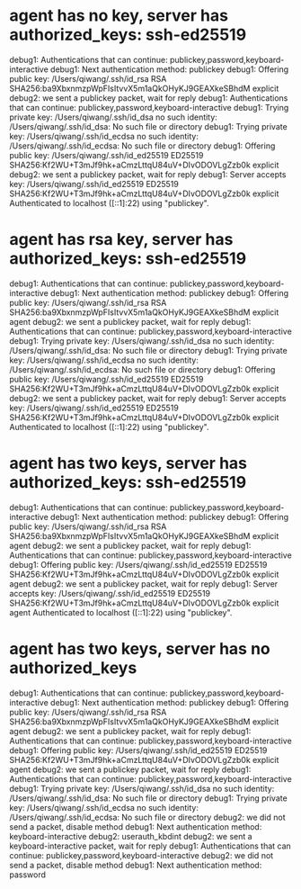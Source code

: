 # agent has no key, server has authorized_keys: ssh-ed25519

debug1: Authentications that can continue: publickey,password,keyboard-interactive
debug1: Next authentication method: publickey
debug1: Offering public key: /Users/qiwang/.ssh/id_rsa RSA SHA256:ba9XbxnmzpWpFIsItvvX5m1aQkOHyKJ9GEAXkeSBhdM explicit
debug2: we sent a publickey packet, wait for reply
debug1: Authentications that can continue: publickey,password,keyboard-interactive
debug1: Trying private key: /Users/qiwang/.ssh/id_dsa
no such identity: /Users/qiwang/.ssh/id_dsa: No such file or directory
debug1: Trying private key: /Users/qiwang/.ssh/id_ecdsa
no such identity: /Users/qiwang/.ssh/id_ecdsa: No such file or directory
debug1: Offering public key: /Users/qiwang/.ssh/id_ed25519 ED25519 SHA256:Kf2WU+T3mJf9hk+aCmzLttqU84uV+DIvODOVLgZzb0k explicit
debug2: we sent a publickey packet, wait for reply
debug1: Server accepts key: /Users/qiwang/.ssh/id_ed25519 ED25519 SHA256:Kf2WU+T3mJf9hk+aCmzLttqU84uV+DIvODOVLgZzb0k explicit
Authenticated to localhost ([::1]:22) using "publickey".

# agent has rsa key, server has authorized_keys: ssh-ed25519

debug1: Authentications that can continue: publickey,password,keyboard-interactive
debug1: Next authentication method: publickey
debug1: Offering public key: /Users/qiwang/.ssh/id_rsa RSA SHA256:ba9XbxnmzpWpFIsItvvX5m1aQkOHyKJ9GEAXkeSBhdM explicit agent
debug2: we sent a publickey packet, wait for reply
debug1: Authentications that can continue: publickey,password,keyboard-interactive
debug1: Trying private key: /Users/qiwang/.ssh/id_dsa
no such identity: /Users/qiwang/.ssh/id_dsa: No such file or directory
debug1: Trying private key: /Users/qiwang/.ssh/id_ecdsa
no such identity: /Users/qiwang/.ssh/id_ecdsa: No such file or directory
debug1: Offering public key: /Users/qiwang/.ssh/id_ed25519 ED25519 SHA256:Kf2WU+T3mJf9hk+aCmzLttqU84uV+DIvODOVLgZzb0k explicit
debug2: we sent a publickey packet, wait for reply
debug1: Server accepts key: /Users/qiwang/.ssh/id_ed25519 ED25519 SHA256:Kf2WU+T3mJf9hk+aCmzLttqU84uV+DIvODOVLgZzb0k explicit
Authenticated to localhost ([::1]:22) using "publickey".

# agent has two keys, server has authorized_keys: ssh-ed25519
debug1: Authentications that can continue: publickey,password,keyboard-interactive
debug1: Next authentication method: publickey
debug1: Offering public key: /Users/qiwang/.ssh/id_rsa RSA SHA256:ba9XbxnmzpWpFIsItvvX5m1aQkOHyKJ9GEAXkeSBhdM explicit agent
debug2: we sent a publickey packet, wait for reply
debug1: Authentications that can continue: publickey,password,keyboard-interactive
debug1: Offering public key: /Users/qiwang/.ssh/id_ed25519 ED25519 SHA256:Kf2WU+T3mJf9hk+aCmzLttqU84uV+DIvODOVLgZzb0k explicit agent
debug2: we sent a publickey packet, wait for reply
debug1: Server accepts key: /Users/qiwang/.ssh/id_ed25519 ED25519 SHA256:Kf2WU+T3mJf9hk+aCmzLttqU84uV+DIvODOVLgZzb0k explicit agent
Authenticated to localhost ([::1]:22) using "publickey".

# agent has two keys, server has no authorized_keys
debug1: Authentications that can continue: publickey,password,keyboard-interactive
debug1: Next authentication method: publickey
debug1: Offering public key: /Users/qiwang/.ssh/id_rsa RSA SHA256:ba9XbxnmzpWpFIsItvvX5m1aQkOHyKJ9GEAXkeSBhdM explicit agent
debug2: we sent a publickey packet, wait for reply
debug1: Authentications that can continue: publickey,password,keyboard-interactive
debug1: Offering public key: /Users/qiwang/.ssh/id_ed25519 ED25519 SHA256:Kf2WU+T3mJf9hk+aCmzLttqU84uV+DIvODOVLgZzb0k explicit agent
debug2: we sent a publickey packet, wait for reply
debug1: Authentications that can continue: publickey,password,keyboard-interactive
debug1: Trying private key: /Users/qiwang/.ssh/id_dsa
no such identity: /Users/qiwang/.ssh/id_dsa: No such file or directory
debug1: Trying private key: /Users/qiwang/.ssh/id_ecdsa
no such identity: /Users/qiwang/.ssh/id_ecdsa: No such file or directory
debug2: we did not send a packet, disable method
debug1: Next authentication method: keyboard-interactive
debug2: userauth_kbdint
debug2: we sent a keyboard-interactive packet, wait for reply
debug1: Authentications that can continue: publickey,password,keyboard-interactive
debug2: we did not send a packet, disable method
debug1: Next authentication method: password
